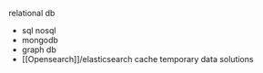 relational db
* sql
nosql
* mongodb
* graph db
* [[Opensearch]]/elasticsearch
cache
	temporary data solutions
